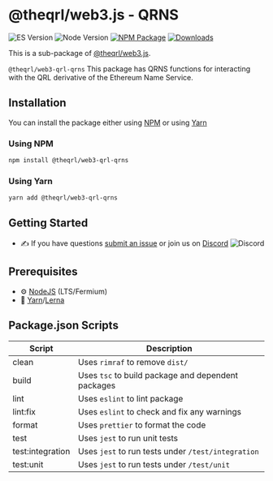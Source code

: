 # @theqrl/web3.js - QRNS

![ES Version](https://img.shields.io/badge/ES-2020-yellow)
![Node Version](https://img.shields.io/badge/node-18.x-green)
[![NPM Package](https://img.shields.io/npm/v/@theqrl/web3-qrl-qrns)](https://www.npmjs.com/package/@theqrl/web3-qrl-qrns)
[![Downloads](https://img.shields.io/npm/dm/@theqrl/web3-qrl-qrns)](https://www.npmjs.com/package/@theqrl/web3-qrl-qrns)

This is a sub-package of [@theqrl/web3.js](https://github.com/theqrl/web3.js).

`@theqrl/web3-qrl-qrns` This package has QRNS functions for interacting with the QRL derivative of the Ethereum Name Service.

## Installation

You can install the package either using [NPM](https://www.npmjs.com/package/@theqrl/web3-qrl-qrns) or using [Yarn](https://yarnpkg.com/package/@theqrl/web3-qrl-qrns)

### Using NPM

```bash
npm install @theqrl/web3-qrl-qrns
```

### Using Yarn

```bash
yarn add @theqrl/web3-qrl-qrns
```

## Getting Started

-   :writing_hand: If you have questions [submit an issue](https://github.com/theqrl/web3.js/issues/new) or join us on [Discord](https://theqrl.org/discord)
    ![Discord](https://img.shields.io/discord/357604137204056065.svg?label=Discord&logo=discord)

## Prerequisites

-   :gear: [NodeJS](https://nodejs.org/) (LTS/Fermium)
-   :toolbox: [Yarn](https://yarnpkg.com/)/[Lerna](https://lerna.js.org/)

## Package.json Scripts

| Script           | Description                                        |
| ---------------- | -------------------------------------------------- |
| clean            | Uses `rimraf` to remove `dist/`                    |
| build            | Uses `tsc` to build package and dependent packages |
| lint             | Uses `eslint` to lint package                      |
| lint:fix         | Uses `eslint` to check and fix any warnings        |
| format           | Uses `prettier` to format the code                 |
| test             | Uses `jest` to run unit tests                      |
| test:integration | Uses `jest` to run tests under `/test/integration` |
| test:unit        | Uses `jest` to run tests under `/test/unit`        |

[docs]: https://docs.theqrl.org/
[repo]: https://github.com/theqrl/web3.js/tree/main/packages/web3-qrl-qrns
[npm-image]: https://img.shields.io/github/package-json/v/theqrl/web3.js/main?filename=packages%2Fweb3-qrl-qrns%2Fpackage.json
[npm-url]: https://npmjs.org/package/@theqrl/web3-qrl-qrns
[downloads-image]: https://img.shields.io/npm/dm/@theqrl/web3-qrl-qrns?label=npm%20downloads
